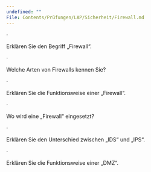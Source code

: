 ```yaml
---
undefined: ""
File: Contents/Prüfungen/LAP/Sicherheit/Firewall.md
---
```



·

Erklären Sie den Begriff „Firewall“.

·

Welche Arten von Firewalls kennen Sie?

·

Erklären Sie die Funktionsweise einer „Firewall“.

·

Wo wird eine „Firewall“ eingesetzt?

·

Erklären Sie den Unterschied zwischen „IDS“ und „IPS“.

·

Erklären Sie die Funktionsweise einer „DMZ“.
